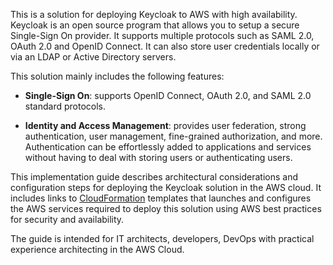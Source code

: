 This is a solution for deploying Keycloak to AWS with high availability. Keycloak is an open source program that allows you to setup a secure Single-Sign On provider. It supports multiple protocols such as SAML 2.0, OAuth 2.0 and OpenID Connect. It can also store user credentials locally or via an LDAP or Active Directory servers.

This solution mainly includes the following features:

- **Single-Sign On**: supports OpenID Connect, OAuth 2.0, and SAML 2.0 standard protocols.

- **Identity and Access Management**: provides user federation, strong authentication, user management, fine-grained authorization, and more. Authentication can be effortlessly added to applications and services without having to deal with storing users or authenticating users.

This implementation guide describes architectural considerations and configuration steps for deploying the Keycloak solution in the AWS cloud. It includes links to [CloudFormation][cloudformation] templates that launches and configures the AWS services required to deploy this solution using AWS best practices for security and availability.

The guide is intended for IT architects, developers, DevOps with practical experience architecting in the AWS Cloud.

[cloudformation]: https://aws.amazon.com/en/cloudformation/